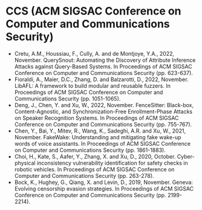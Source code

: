 # CCS (ACM SIGSAC Conference on Computer and Communications Security)

* Cretu, A.M., Houssiau, F., Cully, A. and de Montjoye, Y.A., 2022, November. QuerySnout: Automating the Discovery of Attribute Inference Attacks against Query-Based Systems. In Proceedings of ACM SIGSAC Conference on Computer and Communications Security (pp. 623-637).
* Fioraldi, A., Maier, D.C., Zhang, D. and Balzarotti, D., 2022, November. LibAFL: A framework to build modular and reusable fuzzers. In Proceedings of ACM SIGSAC Conference on Computer and Communications Security (pp. 1051-1065).
* Deng, J., Chen, Y. and Xu, W., 2022, November. FenceSitter: Black-box, Content-Agnostic, and Synchronization-Free Enrollment-Phase Attacks on Speaker Recognition Systems. In Proceedings of ACM SIGSAC Conference on Computer and Communications Security (pp. 755-767).
* Chen, Y., Bai, Y., Mitev, R., Wang, K., Sadeghi, A.R. and Xu, W., 2021, November. FakeWake: Understanding and mitigating fake wake-up words of voice assistants. In Proceedings of ACM SIGSAC Conference on Computer and Communications Security (pp. 1861-1883).
* Choi, H., Kate, S., Aafer, Y., Zhang, X. and Xu, D., 2020, October. Cyber-physical inconsistency vulnerability identification for safety checks in robotic vehicles. In Proceedings of ACM SIGSAC Conference on Computer and Communications Security (pp. 263-278).
* Bock, K., Hughey, G., Qiang, X. and Levin, D., 2019, November. Geneva: Evolving censorship evasion strategies. In Proceedings of ACM SIGSAC Conference on Computer and Communications Security (pp. 2199-2214).
